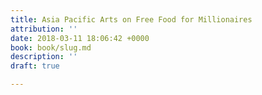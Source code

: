 ```yaml
---
title: Asia Pacific Arts on Free Food for Millionaires
attribution: ''
date: 2018-03-11 18:06:42 +0000
book: book/slug.md
description: ''
draft: true

---
```

